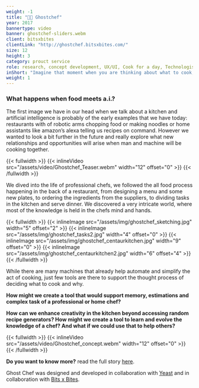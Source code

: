 ```yaml
---
weight: -1
title: "👻🍳 Ghostchef"
year: 2017
bannertype: video
banner: ghostchef-sliders.webm
client: bitsxbites
clientLink: "http://ghostchef.bitsxbites.com/"
size: 12
height: 3
category: prouct service
role: research, concept development, UX/UI, Cook for a day, Technologist
inShort: "Imagine that moment when you are thinking about what to cook, starting from an ingredient you have in the fridge or even a type of taste you have in mind. What if instead of losing yourself in infinite searches online or going through recipe books, you would be able to collaborate with a chef as if you were both sketching or writing on a piece of paper?"
weight: 1
---
```


### What happens when food meets a.i.?
The first image we have in our head when we talk about a kitchen and artificial intelligence is probably of the early examples that we have today: restaurants with of robotic arms chopping food or making noodles or home assistants like amazon’s alexa telling us recipes on command. However we wanted to look a bit further in the future and really explore what new relationships and opportunities will arise when man and machine will be cooking together.

{{< fullwidth >}}
	{{< inlineVideo src="/assets/video/Ghostchef_Teaser.webm" width="12" offset="0" >}}
{{< /fullwidth >}}

We dived into the life of professional chefs, we followed the all food process happening in the back of a restaurant, from designing a menu and some new plates, to ordering the ingredients from the suppliers, to dividing tasks in the kitchen and serve dinner. We discovered a very intricate world, where most of the knowledge is held in the chefs mind and hands.

{{< fullwidth >}}
	{{< inlineImage src="/assets/img/ghostchef_sketching.jpg" width="5" offset="2" >}}
{{< inlineImage src="/assets/img/ghostchef_tasks2.jpg" width="4" offset="0" >}}
	{{< inlineImage src="/assets/img/ghostchef_centaurkitchen.jpg" width="9" offset="0" >}}
	{{< inlineImage src="/assets/img/ghostchef_centaurkitchen2.jpg" width="6" offset="4" >}}
{{< /fullwidth >}}

While there are many machines that already help automate and simplify the act of cooking, just few tools are there to support the thought process of deciding what to cook and why.

**How might we create a tool that would support memory, estimations and complex task of a professional or home chef?**

**How can we enhance creativity in the kitchen beyond accessing random recipe generators? How might we create a tool to learn and evolve the knowledge of a chef? And what if we could use that to help others?**

{{< fullwidth >}}
	{{< inlineVideo src="/assets/video/Ghostchef_concept.webm" width="12" offset="0" >}}
{{< /fullwidth >}}

**Do you want to know more?** read the full story [here](http://ghostchef.bitsxbites.com).

Ghost Chef was designed and developed in collaboration with [Yeast](https://medium.com/@hi_33155) and in collaboration with [Bits x Bites](http://www.bitsxbites.com).
